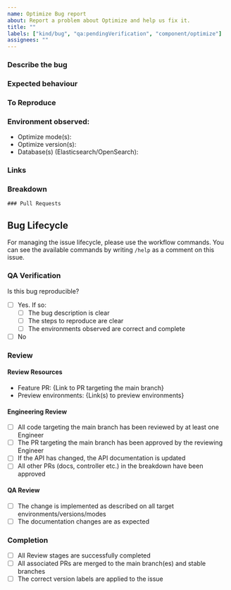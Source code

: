 ```yaml
---
name: Optimize Bug report
about: Report a problem about Optimize and help us fix it.
title: ""
labels: ["kind/bug", "qa:pendingVerification", "component/optimize"]
assignees: ""
---
```


### Describe the bug

<!-- A clear and concise description of what the observation is and the problem it causes. Screenshots and recordings can be used here to aid this description -->

### Expected behaviour

<!-- A description of the behaviour that you would expect -->

### To Reproduce

<!-- Clear steps to reproduce the behavior. This will be later used to review the fix -->

### Environment observed:

- Optimize mode(s):
- Optimize version(s):
- Database(s) (Elasticsearch/OpenSearch):

### Links

<!-- Add links to related SUPPORT/SEC tickets or other issues  -->

### Breakdown

<!-- A breakdown of tasks that need to be completed in order for this to be ready for review. -->
<!--
- [ ] #123
- [ ] Step X
-->

```[tasklist]
### Pull Requests
```

## Bug Lifecycle

For managing the issue lifecycle, please use the workflow commands. You can see the available
commands by writing `/help` as a comment on this issue.

### QA Verification

Is this bug reproducible?

- [ ] Yes. If so:
  - [ ] The bug description is clear
  - [ ] The steps to reproduce are clear
  - [ ] The environments observed are correct and complete
- [ ] No

### Review

#### Review Resources

<!-- When in review, the resources to be used for review should be listed here) -->

- Feature PR: {Link to PR targeting the main branch}
- Preview environments: {Link(s) to preview environments}

#### Engineering Review

- [ ] All code targeting the main branch has been reviewed by at least one Engineer
- [ ] The PR targeting the main branch has been approved by the reviewing Engineer
- [ ] If the API has changed, the API documentation is updated
- [ ] All other PRs (docs, controller etc.) in the breakdown have been approved

#### QA Review

- [ ] The change is implemented as described on all target environments/versions/modes
- [ ] The documentation changes are as expected

### Completion

- [ ] All Review stages are successfully completed
- [ ] All associated PRs are merged to the main branch(es) and stable branches
- [ ] The correct version labels are applied to the issue
